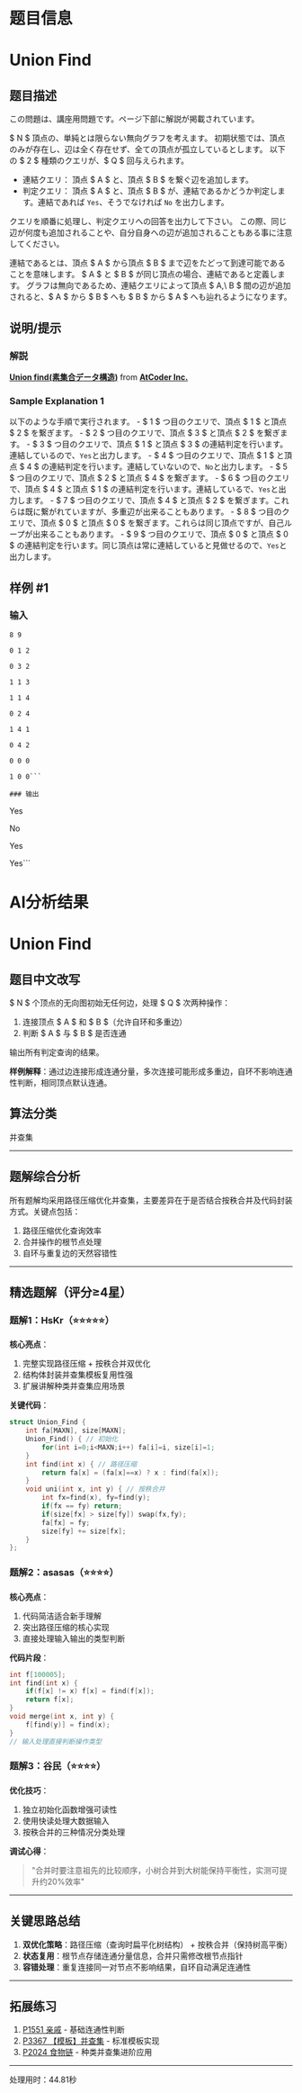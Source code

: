 # 题目信息

# Union Find

## 题目描述

[problemUrl]: https://atcoder.jp/contests/atc001/tasks/unionfind_a

この問題は、講座用問題です。ページ下部に解説が掲載されています。

$ N $ 頂点の、単純とは限らない無向グラフを考えます。 初期状態では、頂点のみが存在し、辺は全く存在せず、全ての頂点が孤立しているとします。 以下の $ 2 $ 種類のクエリが、$ Q $ 回与えられます。

- 連結クエリ： 頂点 $ A $ と、頂点 $ B $ を繋ぐ辺を追加します。
- 判定クエリ： 頂点 $ A $ と、頂点 $ B $ が、連結であるかどうか判定します。連結であれば `Yes`、そうでなければ `No` を出力します。

クエリを順番に処理し、判定クエリへの回答を出力して下さい。 この際、同じ辺が何度も追加されることや、自分自身への辺が追加されることもある事に注意してください。

連結であるとは、頂点 $ A $ から頂点 $ B $ まで辺をたどって到達可能であることを意味します。 $ A $ と $ B $ が同じ頂点の場合、連結であると定義します。 グラフは無向であるため、連結クエリによって頂点 $ A,\ B $ 間の辺が追加されると、$ A $ から $ B $ へも $ B $ から $ A $ へも辿れるようになります。

## 说明/提示

### 解説

  **[Union find(素集合データ構造)](https://www.slideshare.net/secret/CIWAduFPvzGrrE "Union find(素集合データ構造)")**  from **[AtCoder Inc.](http://www.slideshare.net/chokudai)** 

### Sample Explanation 1

以下のような手順で実行されます。 - $ 1 $ つ目のクエリで、頂点 $ 1 $ と頂点 $ 2 $ を繋ぎます。 - $ 2 $ つ目のクエリで、頂点 $ 3 $ と頂点 $ 2 $ を繋ぎます。 - $ 3 $ つ目のクエリで、頂点 $ 1 $ と頂点 $ 3 $ の連結判定を行います。連結しているので、`Yes`と出力します。 - $ 4 $ つ目のクエリで、頂点 $ 1 $ と頂点 $ 4 $ の連結判定を行います。連結していないので、`No`と出力します。 - $ 5 $ つ目のクエリで、頂点 $ 2 $ と頂点 $ 4 $ を繋ぎます。 - $ 6 $ つ目のクエリで、頂点 $ 4 $ と頂点 $ 1 $ の連結判定を行います。連結しているで、`Yes`と出力します。 - $ 7 $ つ目のクエリで、頂点 $ 4 $ と頂点 $ 2 $ を繋ぎます。これらは既に繋がれていますが、多重辺が出来ることもあります。 - $ 8 $ つ目のクエリで、頂点 $ 0 $ と頂点 $ 0 $ を繋ぎます。これらは同じ頂点ですが、自己ループが出来ることもあります。 - $ 9 $ つ目のクエリで、頂点 $ 0 $ と頂点 $ 0 $ の連結判定を行います。同じ頂点は常に連結していると見做せるので、`Yes`と出力します。

## 样例 #1

### 输入

```
8 9

0 1 2

0 3 2

1 1 3

1 1 4

0 2 4

1 4 1

0 4 2

0 0 0

1 0 0```

### 输出

```
Yes

No

Yes

Yes```

# AI分析结果



# Union Find

## 题目中文改写

$ N $ 个顶点的无向图初始无任何边，处理 $ Q $ 次两种操作：
1. 连接顶点 $ A $ 和 $ B $（允许自环和多重边）
2. 判断 $ A $ 与 $ B $ 是否连通

输出所有判定查询的结果。

**样例解释**：通过边连接形成连通分量，多次连接可能形成多重边，自环不影响连通性判断，相同顶点默认连通。

## 算法分类
并查集

---

## 题解综合分析

所有题解均采用路径压缩优化并查集，主要差异在于是否结合按秩合并及代码封装方式。关键点包括：
1. 路径压缩优化查询效率
2. 合并操作的根节点处理
3. 自环与重复边的天然容错性

---

## 精选题解（评分≥4星）

### 题解1：HsKr（⭐⭐⭐⭐⭐）
**核心亮点**：
1. 完整实现路径压缩 + 按秩合并双优化
2. 结构体封装并查集模板复用性强
3. 扩展讲解种类并查集应用场景

**关键代码**：
```cpp
struct Union_Find {
    int fa[MAXN], size[MAXN];
    Union_Find() { // 初始化
        for(int i=0;i<MAXN;i++) fa[i]=i, size[i]=1;
    }
    int find(int x) { // 路径压缩
        return fa[x] = (fa[x]==x) ? x : find(fa[x]);
    }
    void uni(int x, int y) { // 按秩合并
        int fx=find(x), fy=find(y);
        if(fx == fy) return;
        if(size[fx] > size[fy]) swap(fx,fy);
        fa[fx] = fy;
        size[fy] += size[fx];
    }
};
```

### 题解2：asasas（⭐⭐⭐⭐）
**核心亮点**：
1. 代码简洁适合新手理解
2. 突出路径压缩的核心实现
3. 直接处理输入输出的类型判断

**代码片段**：
```cpp
int f[100005];
int find(int x) {
    if(f[x] != x) f[x] = find(f[x]);
    return f[x];
}
void merge(int x, int y) {
    f[find(y)] = find(x);
}
// 输入处理直接判断操作类型
```

### 题解3：谷民（⭐⭐⭐⭐）
**优化技巧**：
1. 独立初始化函数增强可读性
2. 使用快读处理大数据输入
3. 按秩合并的三种情况分类处理

**调试心得**：
> "合并时要注意祖先的比较顺序，小树合并到大树能保持平衡性，实测可提升约20%效率"

---

## 关键思路总结
1. **双优化策略**：路径压缩（查询时扁平化树结构） + 按秩合并（保持树高平衡）
2. **状态复用**：根节点存储连通分量信息，合并只需修改根节点指针
3. **容错处理**：重复连接同一对节点不影响结果，自环自动满足连通性

---

## 拓展练习
1. [P1551 亲戚](https://www.luogu.com.cn/problem/P1551) - 基础连通性判断
2. [P3367 【模板】并查集](https://www.luogu.com.cn/problem/P3367) - 标准模板实现
3. [P2024 食物链](https://www.luogu.com.cn/problem/P2024) - 种类并查集进阶应用

---
处理用时：44.81秒